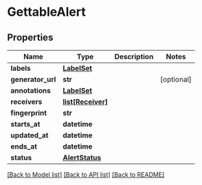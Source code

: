 # GettableAlert

## Properties
Name | Type | Description | Notes
------------ | ------------- | ------------- | -------------
**labels** | [**LabelSet**](LabelSet.md) |  | 
**generator_url** | **str** |  | [optional] 
**annotations** | [**LabelSet**](LabelSet.md) |  | 
**receivers** | [**list[Receiver]**](Receiver.md) |  | 
**fingerprint** | **str** |  | 
**starts_at** | **datetime** |  | 
**updated_at** | **datetime** |  | 
**ends_at** | **datetime** |  | 
**status** | [**AlertStatus**](AlertStatus.md) |  | 

[[Back to Model list]](../README.md#documentation-for-models) [[Back to API list]](../README.md#documentation-for-api-endpoints) [[Back to README]](../README.md)


